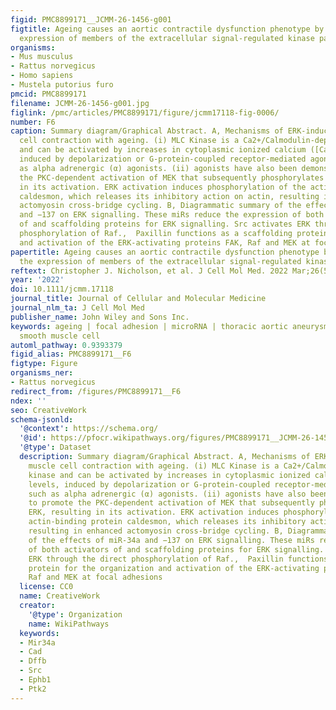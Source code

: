 ```yaml
---
figid: PMC8899171__JCMM-26-1456-g001
figtitle: Ageing causes an aortic contractile dysfunction phenotype by targeting the
  expression of members of the extracellular signal‐regulated kinase pathway
organisms:
- Mus musculus
- Rattus norvegicus
- Homo sapiens
- Mustela putorius furo
pmcid: PMC8899171
filename: JCMM-26-1456-g001.jpg
figlink: /pmc/articles/PMC8899171/figure/jcmm17118-fig-0006/
number: F6
caption: Summary diagram/Graphical Abstract. A, Mechanisms of ERK‐induced smooth muscle
  cell contraction with ageing. (i) MLC Kinase is a Ca2+/Calmodulin‐dependent kinase
  and can be activated by increases in cytoplasmic ionized calcium ([Ca2+i]) levels,
  induced by depolarization or G‐protein‐coupled receptor‐mediated agonists, such
  as alpha adrenergic (α) agonists. (ii) agonists have also been demonstrated to promote
  the PKC‐dependent activation of MEK that subsequently phosphorylates ERK, resulting
  in its activation. ERK activation induces phosphorylation of the actin‐binding protein
  caldesmon, which releases its inhibitory action on actin, resulting in enhanced
  actomyosin cross‐bridge cycling. B, Diagrammatic summary of the effects of miR‐34a
  and −137 on ERK signalling. These miRs reduce the expression of both activators
  of and scaffolding proteins for ERK signalling. Src activates ERK through the direct
  phosphorylation of Raf.,  Paxillin functions as a scaffolding protein for the organization
  and activation of the ERK‐activating proteins FAK, Raf and MEK at focal adhesions
papertitle: Ageing causes an aortic contractile dysfunction phenotype by targeting
  the expression of members of the extracellular signal‐regulated kinase pathway.
reftext: Christopher J. Nicholson, et al. J Cell Mol Med. 2022 Mar;26(5):1456-1465.
year: '2022'
doi: 10.1111/jcmm.17118
journal_title: Journal of Cellular and Molecular Medicine
journal_nlm_ta: J Cell Mol Med
publisher_name: John Wiley and Sons Inc.
keywords: ageing | focal adhesion | microRNA | thoracic aortic aneurysm | vascular
  smooth muscle cell
automl_pathway: 0.9393379
figid_alias: PMC8899171__F6
figtype: Figure
organisms_ner:
- Rattus norvegicus
redirect_from: /figures/PMC8899171__F6
ndex: ''
seo: CreativeWork
schema-jsonld:
  '@context': https://schema.org/
  '@id': https://pfocr.wikipathways.org/figures/PMC8899171__JCMM-26-1456-g001.html
  '@type': Dataset
  description: Summary diagram/Graphical Abstract. A, Mechanisms of ERK‐induced smooth
    muscle cell contraction with ageing. (i) MLC Kinase is a Ca2+/Calmodulin‐dependent
    kinase and can be activated by increases in cytoplasmic ionized calcium ([Ca2+i])
    levels, induced by depolarization or G‐protein‐coupled receptor‐mediated agonists,
    such as alpha adrenergic (α) agonists. (ii) agonists have also been demonstrated
    to promote the PKC‐dependent activation of MEK that subsequently phosphorylates
    ERK, resulting in its activation. ERK activation induces phosphorylation of the
    actin‐binding protein caldesmon, which releases its inhibitory action on actin,
    resulting in enhanced actomyosin cross‐bridge cycling. B, Diagrammatic summary
    of the effects of miR‐34a and −137 on ERK signalling. These miRs reduce the expression
    of both activators of and scaffolding proteins for ERK signalling. Src activates
    ERK through the direct phosphorylation of Raf.,  Paxillin functions as a scaffolding
    protein for the organization and activation of the ERK‐activating proteins FAK,
    Raf and MEK at focal adhesions
  license: CC0
  name: CreativeWork
  creator:
    '@type': Organization
    name: WikiPathways
  keywords:
  - Mir34a
  - Cad
  - Dffb
  - Src
  - Ephb1
  - Ptk2
---
```

